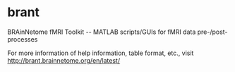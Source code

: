 # brant
BRAinNetome fMRI Toolkit -- MATLAB scripts/GUIs for fMRI data pre-/post-processes

For more information of help information, table format, etc., visit http://brant.brainnetome.org/en/latest/
